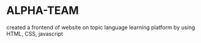 # ALPHA-TEAM
created a frontend of website on topic language learning platform by using HTML, CSS, javascript
